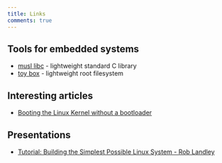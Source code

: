 ```yaml
---
title: Links
comments: true
---
```


## Tools for embedded systems 

* [musl libc](https://www.musl-libc.org/) - lightweight standard C library
* [toy box](http://www.landley.net/toybox/) - lightweight root filesystem

## Interesting articles

* [Booting the Linux Kernel without a bootloader](http://www.ondatechnology.org/wiki/index.php?title=Booting_the_Linux_Kernel_without_a_bootloader)

## Presentations

* [Tutorial: Building the Simplest Possible Linux System - Rob Landley](https://www.youtube.com/watch?v=Sk9TatW9ino)
